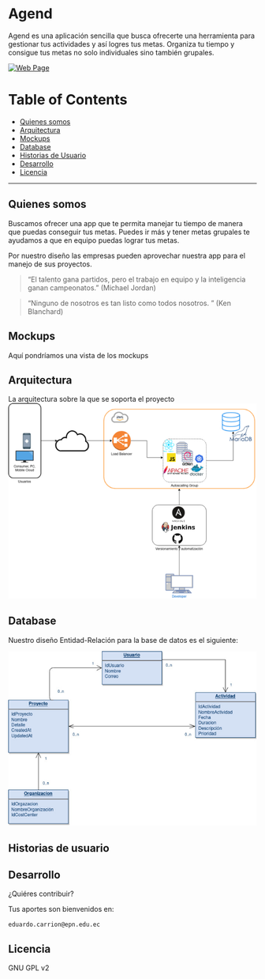 
# Agend 

Agend es una aplicación sencilla que busca ofrecerte una herramienta para gestionar tus actividades y así logres tus metas. Organiza tu tiempo y consigue tus metas no solo individuales sino también grupales.

[![Web Page](https://travis-ci.org/joemccann/dillinger.svg?branch=master)]()

Table of Contents
=======================

* [Quienes somos](#quienes-somos)
* [Arquitectura](#arquitectura)
* [Mockups](#mockups)
* [Database](#database)
* [Historias de Usuario](#historias-de-usuario)
* [Desarrollo](#desarrollo)
* [Licencia](#licencia)

---

Quienes somos
-------

Buscamos ofrecer una app que te permita manejar tu tiempo de manera que puedas conseguir tus metas. Puedes ir más y tener metas grupales te ayudamos a que en equipo puedas lograr tus metas.

Por nuestro diseño las empresas pueden aprovechar nuestra app para el manejo de sus proyectos.

> “El talento gana partidos, pero el trabajo en equipo y la inteligencia ganan campeonatos.” (Michael Jordan)

> “Ninguno de nosotros es tan listo como todos nosotros. ” (Ken Blanchard)

Mockups
-------
Aquí pondríamos una vista de los mockups

Arquitectura
-------
La arquitectura sobre la que se soporta el proyecto
![arquitectura](architecture.jpg)

Database
-------
Nuestro diseño Entidad-Relación para la base de datos es el siguiente:

![base_de_datos](database.jpg)

Historias de usuario
-------


Desarrollo
--------

¿Quiéres contribuir?

Tus aportes son bienvenidos en:

    eduardo.carrion@epn.edu.ec

Licencia
----

GNU GPL v2
